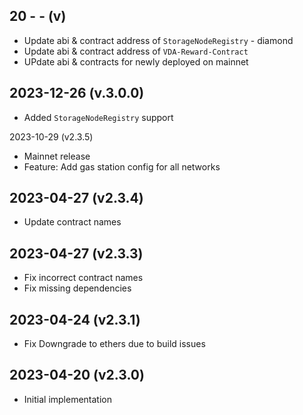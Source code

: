 20  -  -  (v)
-------------------
- Update abi & contract address of `StorageNodeRegistry` - diamond
- Update abi & contract address of `VDA-Reward-Contract`
- UPdate abi & contracts for newly deployed on mainnet

2023-12-26 (v.3.0.0)
-------------------
- Added `StorageNodeRegistry` support

2023-10-29 (v2.3.5)

- Mainnet release
- Feature: Add gas station config for all networks

2023-04-27 (v2.3.4)
-------------------

- Update contract names

2023-04-27 (v2.3.3)
-------------------

- Fix incorrect contract names
- Fix missing dependencies

2023-04-24 (v2.3.1)
-------------------

- Fix Downgrade to ethers due to build issues

2023-04-20 (v2.3.0)
-------------------

- Initial implementation